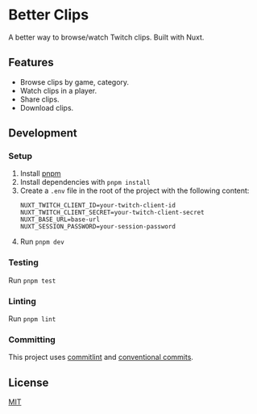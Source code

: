 # Better Clips

A better way to browse/watch Twitch clips. Built with Nuxt.

## Features

- Browse clips by game, category.
- Watch clips in a player.
- Share clips.
- Download clips.

## Development

### Setup

1. Install [pnpm](https://pnpm.io/)
2. Install dependencies with `pnpm install`
3. Create a `.env` file in the root of the project with the following content:
   ```
   NUXT_TWITCH_CLIENT_ID=your-twitch-client-id
   NUXT_TWITCH_CLIENT_SECRET=your-twitch-client-secret
   NUXT_BASE_URL=base-url
   NUXT_SESSION_PASSWORD=your-session-password
   ```
4. Run `pnpm dev`

### Testing

Run `pnpm test`

### Linting

Run `pnpm lint`

### Committing

This project uses [commitlint](https://commitlint.js.org/) and [conventional commits](https://www.conventionalcommits.org/en/v1.0.0/).

## License

[MIT](LICENSE)
